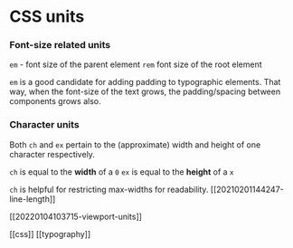 # CSS units

### Font-size related units

`em` - font size of the parent element
`rem` font size of the root element

`em` is a good candidate for adding padding to typographic elements. That way, when the font-size of the text grows, the padding/spacing between components grows also.

### Character units

Both `ch` and `ex` pertain to the (approximate) width and height of one character respectively.

`ch` is equal to the **width** of a `0`
`ex` is equal to the **height** of a `x`

`ch` is helpful for restricting max-widths for readability. [[20210201144247-line-length]]

[[20220104103715-viewport-units]]

[[css]]
[[typography]]